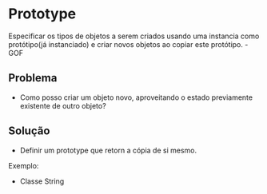 # Prototype

Especificar os tipos de objetos a serem criados usando uma instancia como protótipo(já instanciado) e criar novos objetos ao copiar este protótipo. -GOF

## Problema

* Como posso criar um objeto novo, aproveitando o estado previamente existente de outro objeto?

## Solução

* Definir um prototype que retorn a cópia de si mesmo.

Exemplo:

* Classe String
